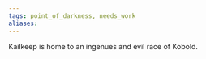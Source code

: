 ```yaml
---
tags: point_of_darkness, needs_work
aliases:
---
```


Kailkeep is home to an ingenues and evil race of Kobold.